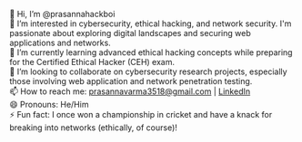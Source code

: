 👋 Hi, I’m @prasannahackboi  
👀 I’m interested in cybersecurity, ethical hacking, and network security. I'm passionate about exploring digital landscapes and securing web applications and networks.  
🌱 I’m currently learning advanced ethical hacking concepts while preparing for the Certified Ethical Hacker (CEH) exam.  
💞️ I’m looking to collaborate on cybersecurity research projects, especially those involving web application and network penetration testing.  
📫 How to reach me: [prasannavarma3518@gmail.com](mailto:prasannavarma3518@gmail.com) | [LinkedIn](https://www.linkedin.com/in/prasanna-varma-kucharlapati-11a47221b/)  
😄 Pronouns: He/Him  
⚡ Fun fact: I once won a championship in cricket and have a knack for breaking into networks (ethically, of course)!

